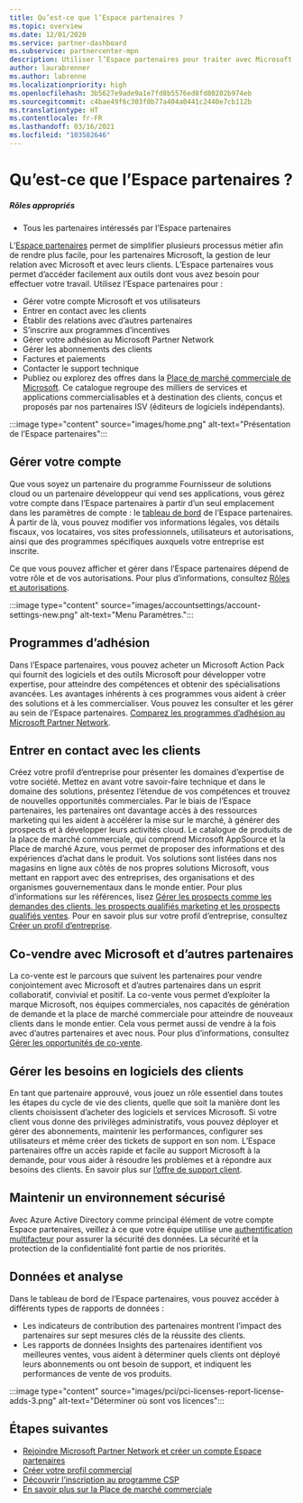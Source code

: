 ```yaml
---
title: Qu’est-ce que l’Espace partenaires ?
ms.topic: overview
ms.date: 12/01/2020
ms.service: partner-dashboard
ms.subservice: partnercenter-mpn
description: Utiliser l’Espace partenaires pour traiter avec Microsoft et vos clients
author: laurabrenner
ms.author: labrenne
ms.localizationpriority: high
ms.openlocfilehash: 3b5627e9ade9a1e7fd8b5576ed8fd80202b974eb
ms.sourcegitcommit: c4bae49f6c303f0b77a404a0441c2440e7cb112b
ms.translationtype: HT
ms.contentlocale: fr-FR
ms.lasthandoff: 03/16/2021
ms.locfileid: "103582646"
---
```

# <a name="what-is-partner-center"></a>Qu’est-ce que l’Espace partenaires ?

##### <a name="appropriate-roles"></a>Rôles appropriés

- Tous les partenaires intéressés par l’Espace partenaires

L’[Espace partenaires](https://partner.microsoft.com/dashboard/home) permet de simplifier plusieurs processus métier afin de rendre plus facile, pour les partenaires Microsoft, la gestion de leur relation avec Microsoft et avec leurs clients. L’Espace partenaires vous permet d’accéder facilement aux outils dont vous avez besoin pour effectuer votre travail. Utilisez l’Espace partenaires pour :

- Gérer votre compte Microsoft et vos utilisateurs
- Entrer en contact avec les clients
- Établir des relations avec d’autres partenaires
- S’inscrire aux programmes d’incentives
- Gérer votre adhésion au Microsoft Partner Network
- Gérer les abonnements des clients
- Factures et paiements
- Contacter le support technique
- Publiez ou explorez des offres dans la [Place de marché commerciale de Microsoft](/azure/marketplace). Ce catalogue regroupe des milliers de services et applications commercialisables et à destination des clients, conçus et proposés par nos partenaires ISV (éditeurs de logiciels indépendants).

:::image type="content" source="images/home.png" alt-text="Présentation de l’Espace partenaires":::

## <a name="manage-your-account"></a>Gérer votre compte

Que vous soyez un partenaire du programme Fournisseur de solutions cloud ou un partenaire développeur qui vend ses applications, vous gérez votre compte dans l’Espace partenaires à partir d’un seul emplacement dans les paramètres de compte : le [tableau de bord](https://partner.microsoft.com/dashboard/home) de l’Espace partenaires. À partir de là, vous pouvez modifier vos informations légales, vos détails fiscaux, vos locataires, vos sites professionnels, utilisateurs et autorisations, ainsi que des programmes spécifiques auxquels votre entreprise est inscrite.

Ce que vous pouvez afficher et gérer dans l’Espace partenaires dépend de votre rôle et de vos autorisations. Pour plus d’informations, consultez [Rôles et autorisations](permissions-overview.md).

:::image type="content" source="images/accountsettings/account-settings-new.png" alt-text="Menu Paramètres.":::

## <a name="membership-programs"></a>Programmes d’adhésion

Dans l’Espace partenaires, vous pouvez acheter un Microsoft Action Pack qui fournit des logiciels et des outils Microsoft pour développer votre expertise, pour atteindre des compétences et obtenir des spécialisations avancées. Les avantages inhérents à ces programmes vous aident à créer des solutions et à les commercialiser. Vous pouvez les consulter et les gérer au sein de l’Espace partenaires. [Comparez les programmes d’adhésion au Microsoft Partner Network](https://partner.microsoft.com/membership/compare-offers).

## <a name="connect-with-customers"></a>Entrer en contact avec les clients

Créez votre profil d’entreprise pour présenter les domaines d’expertise de votre société. Mettez en avant votre savoir-faire technique et dans le domaine des solutions, présentez l’étendue de vos compétences et trouvez de nouvelles opportunités commerciales. Par le biais de l’Espace partenaires, les partenaires ont davantage accès à des ressources marketing qui les aident à accélérer la mise sur le marché, à générer des prospects et à développer leurs activités cloud. Le catalogue de produits de la place de marché commerciale, qui comprend Microsoft AppSource et la Place de marché Azure, vous permet de proposer des informations et des expériences d’achat dans le produit. Vos solutions sont listées dans nos magasins en ligne aux côtés de nos propres solutions Microsoft, vous mettant en rapport avec des entreprises, des organisations et des organismes gouvernementaux dans le monde entier. Pour plus d’informations sur les références, lisez [Gérer les prospects comme les demandes des clients, les prospects qualifiés marketing et les prospects qualifiés ventes](manage-leads.md). Pour en savoir plus sur votre profil d’entreprise, consultez [Créer un profil d’entreprise](create-a-marketing-profile.md).

## <a name="co-sell-with-microsoft-and-other-partners"></a>Co-vendre avec Microsoft et d’autres partenaires

La co-vente est le parcours que suivent les partenaires pour vendre conjointement avec Microsoft et d’autres partenaires dans un esprit collaboratif, convivial et positif. La co-vente vous permet d’exploiter la marque Microsoft, nos équipes commerciales, nos capacités de génération de demande et la place de marché commerciale pour atteindre de nouveaux clients dans le monde entier. Cela vous permet aussi de vendre à la fois avec d’autres partenaires et avec nous. Pour plus d’informations, consultez [Gérer les opportunités de co-vente](manage-co-sell-opportunities.md).

## <a name="manage-customer-software-needs"></a>Gérer les besoins en logiciels des clients

En tant que partenaire approuvé, vous jouez un rôle essentiel dans toutes les étapes du cycle de vie des clients, quelle que soit la manière dont les clients choisissent d’acheter des logiciels et services Microsoft. Si votre client vous donne des privilèges administratifs, vous pouvez déployer et gérer des abonnements, maintenir les performances, configurer ses utilisateurs et même créer des tickets de support en son nom. L’Espace partenaires offre un accès rapide et facile au support Microsoft à la demande, pour vous aider à résoudre les problèmes et à répondre aux besoins des clients. En savoir plus sur [l’offre de support client](customer-support.md).

## <a name="maintain-a-secure-environment"></a>Maintenir un environnement sécurisé

Avec Azure Active Directory comme principal élément de votre compte Espace partenaires, veillez à ce que votre équipe utilise une [authentification multifacteur](partner-security-requirements-mandating-mfa.md) pour assurer la sécurité des données. La sécurité et la protection de la confidentialité font partie de nos priorités.

## <a name="data-and-analytics"></a>Données et analyse

Dans le tableau de bord de l’Espace partenaires, vous pouvez accéder à différents types de rapports de données :

- Les indicateurs de contribution des partenaires montrent l’impact des partenaires sur sept mesures clés de la réussite des clients.
- Les rapports de données Insights des partenaires identifient vos meilleures ventes, vous aident à déterminer quels clients ont déployé leurs abonnements ou ont besoin de support, et indiquent les performances de vente de vos produits.

:::image type="content" source="images/pci/pci-licenses-report-license-adds-3.png" alt-text="Déterminer où sont vos licences":::

## <a name="next-steps"></a>Étapes suivantes

- [Rejoindre Microsoft Partner Network et créer un compte Espace partenaires](mpn-create-a-partner-center-account.md)
- [Créer votre profil commercial](create-a-marketing-profile.md)
- [Découvrir l’inscription au programme CSP](csp-overview.md)
- [En savoir plus sur la Place de marché commerciale](csp-commercial-marketplace-overview.md)
